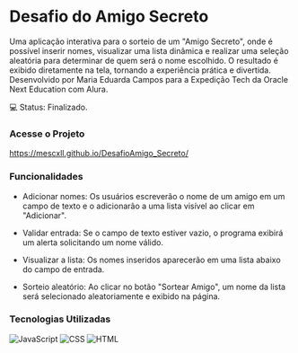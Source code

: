# Desafio do Amigo Secreto
Uma aplicação interativa para o sorteio de um "Amigo Secreto", onde é possível inserir nomes, visualizar uma lista dinâmica e realizar uma seleção aleatória para determinar de quem será o nome escolhido. O resultado é exibido diretamente na tela, tornando a experiência prática e divertida. Desenvolvido por Maria Eduarda Campos para a Expedição Tech da Oracle Next Education com Alura.

💻 Status: Finalizado.

### Acesse o Projeto
https://mescxll.github.io/DesafioAmigo_Secreto/

### Funcionalidades
- Adicionar nomes: Os usuários escreverão o nome de um amigo em um campo de texto e o adicionarão a uma lista visível ao clicar em "Adicionar".

- Validar entrada: Se o campo de texto estiver vazio, o programa exibirá um alerta solicitando um nome válido.

- Visualizar a lista: Os nomes inseridos aparecerão em uma lista abaixo do campo de entrada.

- Sorteio aleatório: Ao clicar no botão "Sortear Amigo", um nome da lista será selecionado aleatoriamente e exibido na página.

### Tecnologias Utilizadas
![JavaScript](https://img.shields.io/badge/JavaScript-fd4b8f?style=for-the-badge&logo=javascript&logoColor=black)
![CSS](https://img.shields.io/badge/CSS-fd4b8f?style=for-the-badge&logo=css&logoColor=white)
![HTML](https://img.shields.io/badge/HTML-fd4b8f?style=for-the-badge&logo=html&logoColor=white)
